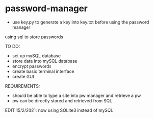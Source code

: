 # password-manager

- use key.py to generate a key into key.txt before using the password manager


using sql to store passwords

TO DO:
- set up mySQL database
- store data into mySQL database
- encrypt passwords
- create basic terminal interface
- create GUI

REQUIREMENTS:
- should be able to type a site into pw manager and retrieve a pw
- pw can be directly stored and retrieved from SQL


EDIT 15/2/2021:
now using SQLite3 instead of mySQL
